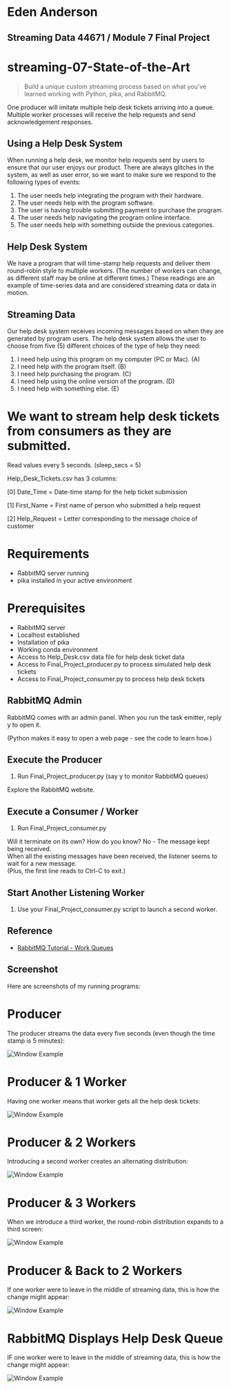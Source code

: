 # Eden Anderson
## Streaming Data 44671 / Module 7 Final Project

# streaming-07-State-of-the-Art

> Build a unique custom streaming process based on what you've learned working with Python, pika, and RabbitMQ.

One producer will imitate multiple help desk tickets arriving into a queue. Multiple worker processes will receive the help requests and send acknowledgement responses. 


## Using a Help Desk System
When running a help desk, we monitor help requests sent by users to ensure that our user enjoys our product. There are always glitches in the system, as well as user error, so we want to make sure we respond to the following types of events:

1. The user needs help integrating the program with their hardware.
1. The user needs help with the program software.
1. The user is having trouble submitting payment to purchase the program.
1. The user needs help navigating the program online interface.
1. The user needs help with something outside the previous categories. 

## Help Desk System
We have a program that will time-stamp help requests and deliver them round-robin style to multiple workers. (The number of workers can change, as different staff may be online at different times.) These readings are an example of time-series data and are considered streaming data or data in motion.

## Streaming Data
Our help desk system receives incoming messages based on when they are generated by program users. The help desk system allows the user to choose from five (5) different choices of the type of help they need:

1. I need help using this program on my computer (PC or Mac). (A)
1. I need help with the program itself. (B)
1. I need help purchasing the program. (C)
1. I need help using the online version of the program. (D)
1. I need help with something else. (E)

# We want to stream help desk tickets from consumers as they are submitted. 
Read values every 5 seconds. (sleep_secs = 5)

Help_Desk_Tickets.csv has 3 columns:

[0] Date_Time = Date-time stamp for the help ticket submission

[1] First_Name = First name of person who submitted a help request

[2] Help_Request = Letter corresponding to the message choice of customer

# Requirements
* RabbitMQ server running
* pika installed in your active environment

# Prerequisites
* RabbitMQ server
* Localhost established
* Installation of pika
* Working conda environment
* Access to Help_Desk.csv data file for help desk ticket data
* Access to Final_Project_producer.py to process simulated help desk tickets
* Access to Final_Project_consumer.py to process help desk tickets

## RabbitMQ Admin 

RabbitMQ comes with an admin panel. When you run the task emitter, reply y to open it. 

(Python makes it easy to open a web page - see the code to learn how.)

## Execute the Producer

1. Run Final_Project_producer.py (say y to monitor RabbitMQ queues)

Explore the RabbitMQ website.

## Execute a Consumer / Worker

1. Run Final_Project_consumer.py

Will it terminate on its own? How do you know? No - The message kept being received.  
When all the existing messages have been received, the listener seems to wait for a new message.  
(Plus, the first line reads to Ctrl-C to exit.)

## Start Another Listening Worker 

1. Use your Final_Project_consumer.py script to launch a second worker. 

## Reference

- [RabbitMQ Tutorial - Work Queues](https://www.rabbitmq.com/tutorials/tutorial-two-python.html)


## Screenshot

Here are screenshots of my running programs:

# Producer

The producer streams the data every five seconds (even though the time stamp is 5 minutes):

![Window Example](FP_1P.png)

# Producer & 1 Worker

Having one worker means that worker gets all the help desk tickets:

![Window Example](FP_1C.png)

# Producer & 2 Workers

Introducing a second worker creates an alternating distribution:

![Window Example](FP_2C.png)

# Producer & 3 Workers

When we introduce a third worker, the round-robin distribution expands to a third screen:

![Window Example](FP_3C.png)

# Producer & Back to 2 Workers

If one worker were to leave in the middle of streaming data, this is how the change might appear:

![Window Example](FP_B_2C.png)

# RabbitMQ Displays Help Desk Queue

IF one worker were to leave in the middle of streaming data, this is how the change might appear:

![Window Example](FP_RMQ.png)